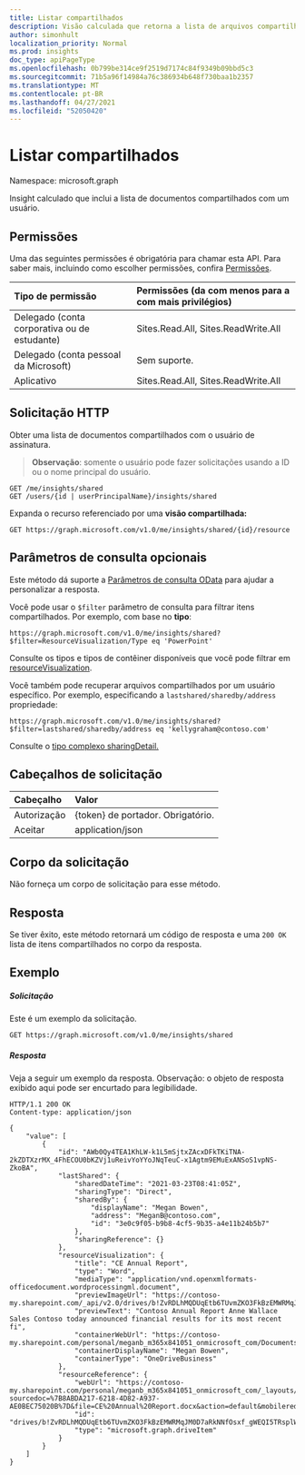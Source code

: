 ```yaml
---
title: Listar compartilhados
description: Visão calculada que retorna a lista de arquivos compartilhados com um usuário.
author: simonhult
localization_priority: Normal
ms.prod: insights
doc_type: apiPageType
ms.openlocfilehash: 0b799be314ce9f2519d7174c84f9349b09bbd5c3
ms.sourcegitcommit: 71b5a96f14984a76c386934b648f730baa1b2357
ms.translationtype: MT
ms.contentlocale: pt-BR
ms.lasthandoff: 04/27/2021
ms.locfileid: "52050420"
---
```

# <a name="list-shared"></a>Listar compartilhados

Namespace: microsoft.graph

Insight calculado que inclui a lista de documentos compartilhados com um usuário.

## <a name="permissions"></a>Permissões
Uma das seguintes permissões é obrigatória para chamar esta API. Para saber mais, incluindo como escolher permissões, confira [Permissões](/graph/permissions-reference).

|Tipo de permissão      | Permissões (da com menos para a com mais privilégios)              |
|:--------------------|:---------------------------------------------------------|
|Delegado (conta corporativa ou de estudante) | Sites.Read.All, Sites.ReadWrite.All    |
|Delegado (conta pessoal da Microsoft) | Sem suporte.    |
|Aplicativo | Sites.Read.All, Sites.ReadWrite.All |

## <a name="http-request"></a>Solicitação HTTP
Obter uma lista de documentos compartilhados com o usuário de assinatura.

>**Observação**: somente o usuário pode fazer solicitações usando a ID ou o nome principal do usuário.

```http
GET /me/insights/shared
GET /users/{id | userPrincipalName}/insights/shared
```

Expanda o recurso referenciado por uma **visão compartilhada:**
```http
GET https://graph.microsoft.com/v1.0/me/insights/shared/{id}/resource
```

## <a name="optional-query-parameters"></a>Parâmetros de consulta opcionais
Este método dá suporte a [Parâmetros de consulta OData](/graph/query-parameters) para ajudar a personalizar a resposta.

Você pode usar o `$filter` parâmetro de consulta para filtrar itens compartilhados. Por exemplo, com base no **tipo**:

`https://graph.microsoft.com/v1.0/me/insights/shared?$filter=ResourceVisualization/Type eq 'PowerPoint'`

Consulte os tipos e tipos de contêiner disponíveis que você pode filtrar em [resourceVisualization](../resources/insights-resourcevisualization.md).

Você também pode recuperar arquivos compartilhados por um usuário específico. Por exemplo, especificando a `lastshared/sharedby/address` propriedade:

`https://graph.microsoft.com/v1.0/me/insights/shared?$filter=lastshared/sharedby/address eq 'kellygraham@contoso.com'`

Consulte o [tipo complexo sharingDetail.](../resources/insights-sharingdetail.md)


## <a name="request-headers"></a>Cabeçalhos de solicitação
| Cabeçalho       |  Valor|
|:-------------|:------|
| Autorização  | {token} de portador. Obrigatório.|
| Aceitar  | application/json|

## <a name="request-body"></a>Corpo da solicitação
Não forneça um corpo de solicitação para esse método.

## <a name="response"></a>Resposta

Se tiver êxito, este método retornará um código de resposta e uma `200 OK` lista de itens compartilhados no corpo da resposta. [](../resources/insights-shared.md)
## <a name="example"></a>Exemplo

##### <a name="request"></a>Solicitação

Este é um exemplo da solicitação.
```http
GET https://graph.microsoft.com/v1.0/me/insights/shared
```

##### <a name="response"></a>Resposta

Veja a seguir um exemplo da resposta. Observação: o objeto de resposta exibido aqui pode ser encurtado para legibilidade.

```http
HTTP/1.1 200 OK
Content-type: application/json

{
    "value": [
        {
            "id": "AWb0Qy4TEA1KhLW-k1L5mSjtxZAcxDFkTKiTNA-2kZDTXzrMX_4FhECOU0bKZVj1uReivYoYYoJNqTeuC-x1Agtm9EMuExANSoS1vpNS-ZkoBA",
            "lastShared": {
                "sharedDateTime": "2021-03-23T08:41:05Z",
                "sharingType": "Direct",
                "sharedBy": {
                    "displayName": "Megan Bowen",
                    "address": "MeganB@contoso.com",
                    "id": "3e0c9f05-b9b8-4cf5-9b35-a4e11b24b5b7"
                },
                "sharingReference": {}
            },
            "resourceVisualization": {
                "title": "CE Annual Report",
                "type": "Word",
                "mediaType": "application/vnd.openxmlformats-officedocument.wordprocessingml.document",
                "previewImageUrl": "https://contoso-my.sharepoint.com/_api/v2.0/drives/b!ZvRDLhMQDUqEtb6TUvmZKO3FkBzEMWRMqJM0D7aRkNNfOsxf_gWEQI5TRsplWPW5/items/01K6ZMU4QXUK6YUGDCQJG2SN5OBPWHKAQL/thumbnails/0/small/thumbnailContent",
                "previewText": "Contoso Annual Report Anne Wallace Sales Contoso today announced financial results for its most recent fi",
                "containerWebUrl": "https://contoso-my.sharepoint.com/personal/meganb_m365x841051_onmicrosoft_com/Documents/Forms/All.aspx",
                "containerDisplayName": "Megan Bowen",
                "containerType": "OneDriveBusiness"
            },
            "resourceReference": {
                "webUrl": "https://contoso-my.sharepoint.com/personal/meganb_m365x841051_onmicrosoft_com/_layouts/15/Doc.aspx?sourcedoc=%7B8ABDA217-6218-4D82-A937-AE0BEC75020B%7D&file=CE%20Annual%20Report.docx&action=default&mobileredirect=true&DefaultItemOpen=1",
                "id": "drives/b!ZvRDLhMQDUqEtb6TUvmZKO3FkBzEMWRMqJM0D7aRkNNfOsxf_gWEQI5TRsplWPW5/items/01K6ZMU4QXUK6YUGDCQJG2SN5OBPWHKAQL",
                "type": "microsoft.graph.driveItem"
            }
        }
    ]
}
```
